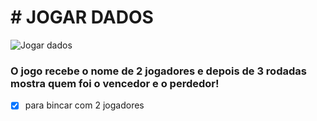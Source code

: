 <h1 align center> # JOGAR DADOS</h1>

![Jogar dados](https://github.com/ViniciusVitorinoSantos/Jogar-Dados/assets/60686497/9aca2a21-b043-4d14-b26d-afebb24c4147)

<h3 align center>
  O jogo recebe o nome de 2 jogadores e depois de 3 rodadas mostra quem foi o vencedor e o perdedor!
</h3>

- [x] para bincar com 2 jogadores 

